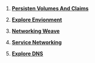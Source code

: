1. **[Persisten Volumes And Claims](./Expolore-Environment-Environment.md)**

2. **[Explore Envionment](./Explore-CNI.md)**
3. **[Networking Weave](./Networking-Weave.md)**
4. **[Service Networking](./Service-Networking.md)**
5. **[Explore DNS](./Explore-DNS.md)**

